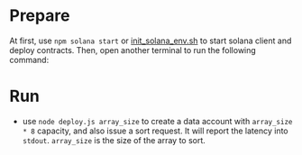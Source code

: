 # Prepare
At first, use `npm solana start` or [init_solana_env.sh](../../solana_script) to start solana client and deploy contracts. Then, open another terminal 
to run the following command:

# Run
* use `node deploy.js array_size` to create a data account with `array_size * 8` capacity, and also issue a sort request. It will report the latency into `stdout`. 
 `array_size` is the size of the array to sort.